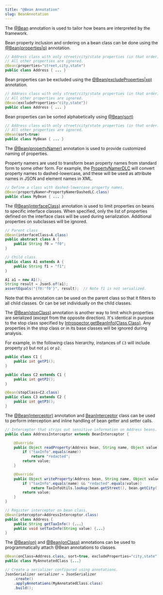 ```yaml
---
title: "@Bean Annotation"
slug: BeanAnnotation
---
```


The <a href="/site/apidocs/org/apache/juneau/annotation/Bean.html" target="_blank">@Bean</a> annotation is used to tailor how beans are interpreted
by the framework.

Bean property inclusion and ordering on a bean class can be done using the [@Bean(properties|p)](API_DOCS/org/apache/juneau/annotation/Bean.html#properties()) annotation.

```java
// Address class with only street/city/state properties (in that order).
// All other properties are ignored.
@Bean(properties="street,city,state")
public class Address { ... }
```

Bean properties can be excluded using the [@Bean(excludeProperties|xp)](API_DOCS/org/apache/juneau/annotation/Bean.html#excludeProperties()) annotation.

```java
// Address class with only street/city/state properties (in that order).
// All other properties are ignored.
@Bean(excludeProperties="city,state"})
public class Address { ... }
```

Bean properties can be sorted alphabetically using [@Bean(sort)](API_DOCS/org/apache/juneau/annotation/Bean.html#sort())

```java
// Address class with only street/city/state properties (in that order).
// All other properties are ignored.
@Bean(sort=true)
public class MyBean { ... }
```

The [@Bean(propertyNamer)](API_DOCS/org/apache/juneau/annotation/Bean.html#propertyNamer()) annotation is used to
provide customized naming of properties.

Property namers are used to transform bean property names from standard form to some other form.
For example, the <a href="/site/apidocs/org/apache/juneau/PropertyNamerDLC.html" target="_blank">PropertyNamerDLC</a> will convert property names to
dashed-lowercase, and these will be used as attribute names in JSON and element names in XML.

```java
// Define a class with dashed-lowercase property names.
@Bean(propertyNamer=PropertyNamerDashedLC.class)
public class MyBean { ... }
```

The [@Bean(interfaceClass)](API_DOCS/org/apache/juneau/annotation/Bean.html#interfaceClass) annotation is used to
limit properties on beans to specific interface classes.
When specified, only the list of properties defined on the interface class will be used during serialization.
Additional properties on subclasses will be ignored.

```java
// Parent class
@Bean(interfaceClass=A.class)
public abstract class A {
    public String f0 = "f0";
}

// Child class
public class A1 extends A {
    public String f1 = "f1";
}

A1 a1 = new A1();
String result = Json5.of(a1);
assertEquals("{f0:'f0'}", result);  // Note f1 is not serialized.
```

Note that this annotation can be used on the parent class so that it filters to all child classes.
Or can be set individually on the child classes.

The [@Bean(stopClass)](API_DOCS/org/apache/juneau/annotation/Bean.html#stopClass) annotation is another way to limit
which properties are serialized (except from the opposite direction).
It's identical in purpose to the stop class specified by [Introspector.getBeanInfo(Class,Class)](https://docs.oracle.com/javase/17/docs/api/java.desktop/java/beans/Introspector.html#getBeanInfo(java.lang.Class,java.lang.Class)).
Any properties in the stop class or in its base classes will be ignored during analysis.

For example, in the following class hierarchy, instances of `C3` will include property `p3` but not `p1` or `p2`.

```java
public class C1 {
    public int getP1();
}

public class C2 extends C1 {
    public int getP2();
}

@Bean(stopClass=C2.class)
public class C3 extends C2 {
    public int getP3();
}
```

The [@Bean(interceptor)](API_DOCS/org/apache/juneau/annotation/Bean.html#interceptor()) annotation and <a href="/site/apidocs/org/apache/juneau/swap/BeanInterceptor.html" target="_blank">BeanInterceptor</a> class can be used to perform interception and inline handling of bean getter and setter calls.

```java
// Interceptor that strips out sensitive information on Address beans.
public class AddressInterceptor extends BeanInterceptor {

    @Override
    public Object readProperty(Address bean, String name, Object value) {
        if ("taxInfo".equals(name))
            return "redacted";
        return value;
    }

    @Override
    public Object writeProperty(Address bean, String name, Object value) {
        if ("taxInfo".equals(name) && "redacted".equals(value))
            return TaxInfoUtils.lookup(bean.getStreet(), bean.getCity(), bean.getState());
        return value;
    }
}

// Register interceptor on bean class.
@Bean(interceptor=AddressInterceptor.class)
public class Address {
    public String getTaxInfo() {...}
    public void setTaxInfo(String value) {...}
}
```

The [@Bean(on)](API_DOCS/org/apache/juneau/annotation/Bean.html#on()) and [@Bean(onClass)](API_DOCS/org/apache/juneau/annotation/Bean.html#onClass()) annotations can be used to programmatically attach @Bean annotations to classes.

```java
@Bean(onClass=Address.class, sort=true, excludeProperties="city,state")
public class MyAnnotatedClass {...}

// Create a serializer configured using annotations.
JsonSerializer serializer = JsonSerializer
    .create()
    .applyAnnotations(MyAnnotatedClass.class)
    .build();
```
